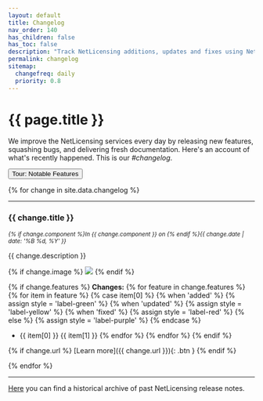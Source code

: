```yaml
---
layout: default
title: Changelog
nav_order: 140
has_children: false
has_toc: false
description: "Track NetLicensing additions, updates and fixes using NetLicensing changelog"
permalink: changelog
sitemap:
  changefreq: daily
  priority: 0.8
---
```


{{ page.title }}
=============

We improve the NetLicensing services every day by releasing new features, squashing bugs, and delivering fresh documentation.
Here's an account of what's recently happened.
This is our *#changelog*.

<button class="btn" id="startTour">Tour: Notable Features</button>
<script type="text/javascript" src="{{ "/assets/js/guidechimp-tours.js" | absolute_url }}"></script>

{% for change in site.data.changelog %}

---

<section markdown="1" title="{{ change.title }}">

### {{ change.title }}
<p style="font-size: smaller; font-style: italic;">{% if change.component %}In {{ change.component }} on {% endif %}{{ change.date | date: '%B %d, %Y' }}</p>
<p class="change-description">{{ change.description }}</p>

{% if change.image %}
<img src="{{ change.image }}" />
{% endif %}

{% if change.features %}
**Changes:**
{% for feature in change.features %}
{% for item in feature %}
{% case item[0] %}
{% when 'added' %}
{% assign style = 'label-green' %}
{% when 'updated' %}
{% assign style = 'label-yellow' %}
{% when 'fixed' %}
{% assign style = 'label-red' %}
{% else %}
{% assign style = 'label-purple' %}
{% endcase %}
- <span class="label {{ style }}">{{ item[0] }}</span> {{ item[1] }}
{% endfor %}
{% endfor %}
{% endif %}

{% if change.url %}
[Learn more]({{ change.url }}){: .btn }
{% endif %}

</section>

{% endfor %}

---

[Here](release-notes) you can find a historical archive of past NetLicensing release notes.

